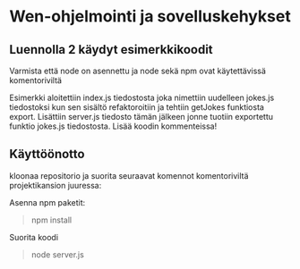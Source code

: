 # Wen-ohjelmointi ja sovelluskehykset 
## Luennolla 2 käydyt esimerkkikoodit

Varmista että node on asennettu ja node sekä npm ovat käytettävissä komentoriviltä

Esimerkki aloitettiin index.js tiedostosta joka nimettiin uudelleen jokes.js tiedostoksi kun sen sisältö refaktoroitiin ja tehtiin getJokes funktiosta export. Lisättiin server.js tiedosto tämän jälkeen jonne tuotiin exportettu funktio jokes.js tiedostosta. Lisää koodin kommenteissa!

## Käyttöönotto

kloonaa repositorio ja suorita seuraavat komennot komentoriviltä projektikansion juuressa:

Asenna npm paketit:

>npm install

Suorita koodi

>node server.js



